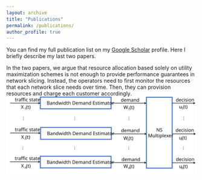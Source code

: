 ```yaml
---
layout: archive
title: "Publications"
permalink: /publications/
author_profile: true
---
```


You can find my full publication list on my <i class="fas fa-fw fa-graduation-cap"> </i> <a href="{{author.googlescholar}}"> Google Scholar</a> profile.
Here I briefly describe my last two papers. <br/>

In the two papers, we argue that resource allocation based solely on utility maximization schemes is not enough to provide performance guarantees in network slicing. Instead, the operators need to first monitor the resources that each network slice needs over time. Then, they can provision resources and charge each customer accordingly.
<img src="/images/system.svg" alt="Proposed Architecture">
